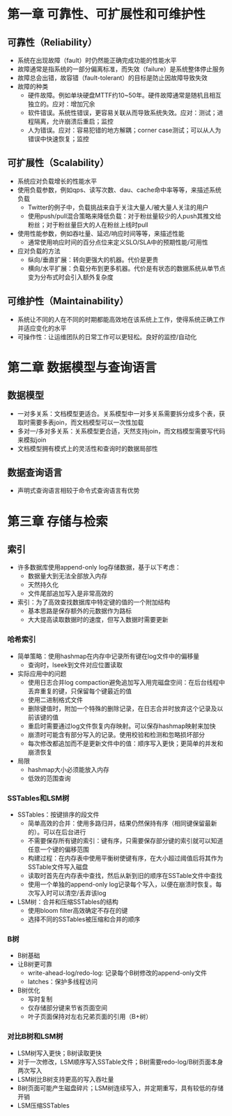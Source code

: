 # 第一章 可靠性、可扩展性和可维护性

## 可靠性（Reliability）
- 系统在出现故障（fault）时仍然能正确完成功能的性能水平
- 故障通常是指系统的一部分偏离标准，而失效（failure）是系统整体停止服务
- 故障总会出错，故容错（fault-tolerant）的目标是防止因故障导致失效
- 故障的种类
  - 硬件故障。例如单块硬盘MTTF约10~50年。硬件故障通常是随机且相互独立的。应对：增加冗余
  - 软件错误。系统性错误，更容易关联从而导致系统失效。应对：测试；进程隔离，允许崩溃后重启；监控
  - 人为错误。应对：容易犯错的地方解耦；corner case测试；可以从人为错误中快速恢复；监控

## 可扩展性（Scalability）
- 系统应对负载增长的性能水平
- 使用负载参数，例如qps、读写次数、dau、cache命中率等等，来描述系统负载
  - Twitter的例子中，负载挑战来自于关注大量人/被大量人关注的用户
  - 使用push/pull混合策略来降低负载：对于粉丝量较少的人push其推文给粉丝；对于粉丝量巨大的人在粉丝上线时pull
- 使用性能参数，例如吞吐量、延迟/响应时间等等，来描述性能
  - 通常使用响应时间的百分点位来定义SLO/SLA中的预期性能/可用性
- 应对负载的方法
  - 纵向/垂直扩展：转向更强大的机器。代价是更贵
  - 横向/水平扩展：负载分布到更多机器。代价是有状态的数据系统从单节点变为分布式时会引入额外复杂度
  
## 可维护性（Maintainability）
- 系统让不同的人在不同的时期都能高效地在该系统上工作，使得系统正确工作并适应变化的水平
- 可操作性：让运维团队的日常工作可以更轻松。良好的监控/自动化

# 第二章 数据模型与查询语言
## 数据模型
- 一对多关系：文档模型更适合。关系模型中一对多关系需要拆分成多个表，获取时需要多表join，而文档模型可以一次性加载
- 多对一/多对多关系：关系模型更合适，天然支持join，而文档模型需要写代码来模拟join
- 文档模型拥有模式上的灵活性和查询时的数据局部性

## 数据查询语言
- 声明式查询语言相较于命令式查询语言有优势

# 第三章 存储与检索
## 索引
- 许多数据库使用append-only log存储数据，基于以下考虑：
  - 数据量大到无法全部放入内存
  - 天然持久化
  - 文件尾部追加写入是非常高效的
- 索引：为了高效查找数据库中特定键的值的一个附加结构
  - 基本思路是保存额外的元数据作为路标
  - 大大提高读取数据时的速度，但写入数据时需要更新
### 哈希索引
- 简单策略：使用hashmap在内存中记录所有键在log文件中的偏移量
  - 查询时，lseek到文件对应位置读取
- 实际应用中的问题
  - 使用日志合并log compaction避免追加写入用完磁盘空间：在后台线程中丢弃重复的键，只保留每个键最近的值
  - 使用二进制格式文件
  - 删除键值时，附加一个特殊的删除记录，在日志合并时放弃这个记录及以前该键的值
  - 重启时需要通过log文件恢复内存映射。可以保存hashmap映射来加快
  - 崩溃时可能含有部分写入的记录。使用校验和检测和忽略损坏部分
  - 每次修改都追加而不是更新文件中的值：顺序写入更快；更简单的并发和崩溃恢复
- 局限
  - hashmap大小必须能放入内存
  - 低效的范围查询
### SSTables和LSM树
- SSTables：按键排序的段文件
  - 简单高效的合并：使用多路归并，结果仍然保持有序（相同键保留最新的）。可以在后台进行
  - 不需要保存所有键的索引：键有序，只需要保存部分键的索引就可以知道任意一个键的偏移范围
  - 构建过程：在内存表中使用平衡树使键有序，在大小超过阈值后将其作为SSTable文件写入磁盘
  - 读取时首先在内存表中查找，然后从新到旧的顺序在SSTable文件中查找
  - 使用一个单独的append-only log记录每个写入，以便在崩溃时恢复。每次写入时可以清空/丢弃该log
- LSM树：合并和压缩SSTables的结构
  - 使用bloom filter高效确定不存在的键
  - 选择不同的SSTables被压缩和合并的顺序
### B树
- B树基础
- 让B树更可靠
  - write-ahead-log/redo-log: 记录每个B树修改的append-only文件
  - latches：保护多线程访问
- B树优化
  - 写时复制
  - 仅存储部分键来节省页面空间
  - 叶子页面保持对左右兄弟页面的引用（B+树）
### 对比B树和LSM树
- LSM树写入更快；B树读取更快
- 对于一次修改，LSM顺序写入SSTable文件；B树需要redo-log/B树页面本身两次写入
- LSM树比B树支持更高的写入吞吐量
- B树页面可能产生磁盘碎片；LSM树连续写入，并定期重写，具有较低的存储开销
- LSM压缩SSTables

